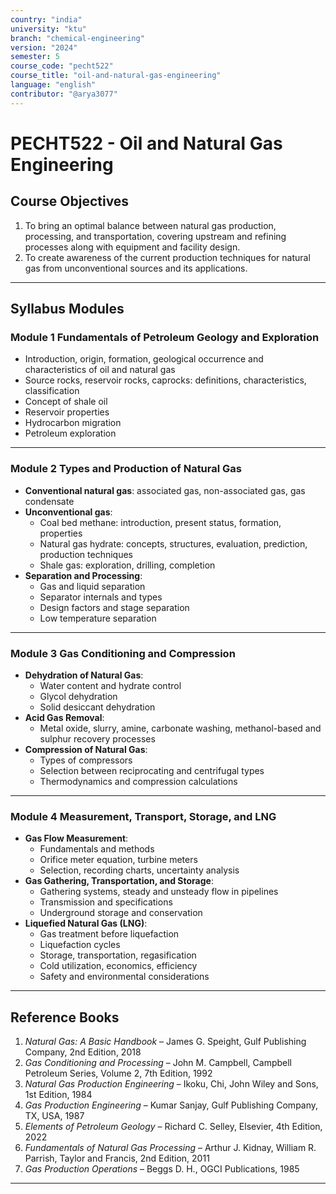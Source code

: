 ```yaml
---
country: "india"
university: "ktu"
branch: "chemical-engineering"
version: "2024"
semester: 5
course_code: "pecht522"
course_title: "oil-and-natural-gas-engineering"
language: "english"
contributor: "@arya3077"
---
```


# PECHT522 - Oil and Natural Gas Engineering

## Course Objectives

1. To bring an optimal balance between natural gas production, processing, and transportation, covering upstream and refining processes along with equipment and facility design.  
2. To create awareness of the current production techniques for natural gas from unconventional sources and its applications.  

---

## Syllabus Modules

### Module 1  Fundamentals of Petroleum Geology and Exploration 
- Introduction, origin, formation, geological occurrence and characteristics of oil and natural gas  
- Source rocks, reservoir rocks, caprocks: definitions, characteristics, classification  
- Concept of shale oil  
- Reservoir properties  
- Hydrocarbon migration  
- Petroleum exploration  

---

### Module 2  Types and Production of Natural Gas
- **Conventional natural gas**: associated gas, non-associated gas, gas condensate  
- **Unconventional gas**:  
  - Coal bed methane: introduction, present status, formation, properties  
  - Natural gas hydrate: concepts, structures, evaluation, prediction, production techniques  
  - Shale gas: exploration, drilling, completion  
- **Separation and Processing**:  
  - Gas and liquid separation  
  - Separator internals and types  
  - Design factors and stage separation  
  - Low temperature separation  

---

### Module 3  Gas Conditioning and Compression
- **Dehydration of Natural Gas**:  
  - Water content and hydrate control  
  - Glycol dehydration  
  - Solid desiccant dehydration  
- **Acid Gas Removal**:  
  - Metal oxide, slurry, amine, carbonate washing, methanol-based and sulphur recovery processes  
- **Compression of Natural Gas**:  
  - Types of compressors  
  - Selection between reciprocating and centrifugal types  
  - Thermodynamics and compression calculations  

---

### Module 4  Measurement, Transport, Storage, and LNG
- **Gas Flow Measurement**:  
  - Fundamentals and methods  
  - Orifice meter equation, turbine meters  
  - Selection, recording charts, uncertainty analysis  
- **Gas Gathering, Transportation, and Storage**:  
  - Gathering systems, steady and unsteady flow in pipelines  
  - Transmission and specifications  
  - Underground storage and conservation  
- **Liquefied Natural Gas (LNG)**:  
  - Gas treatment before liquefaction  
  - Liquefaction cycles  
  - Storage, transportation, regasification  
  - Cold utilization, economics, efficiency  
  - Safety and environmental considerations  

---

## Reference Books

1. *Natural Gas: A Basic Handbook* – James G. Speight, Gulf Publishing Company, 2nd Edition, 2018  
2. *Gas Conditioning and Processing* – John M. Campbell, Campbell Petroleum Series, Volume 2, 7th Edition, 1992  
3. *Natural Gas Production Engineering* – Ikoku, Chi, John Wiley and Sons, 1st Edition, 1984  
4. *Gas Production Engineering* – Kumar Sanjay, Gulf Publishing Company, TX, USA, 1987  
5. *Elements of Petroleum Geology* – Richard C. Selley, Elsevier, 4th Edition, 2022  
6. *Fundamentals of Natural Gas Processing* – Arthur J. Kidnay, William R. Parrish, Taylor and Francis, 2nd Edition, 2011  
7. *Gas Production Operations* – Beggs D. H., OGCI Publications, 1985  

---
